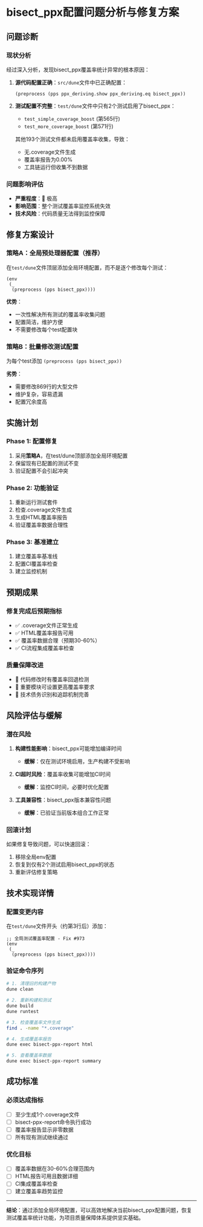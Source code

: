 # bisect_ppx配置问题分析与修复方案

## 问题诊断

### 现状分析
经过深入分析，发现bisect_ppx覆盖率统计异常的根本原因：

1. **源代码配置正确**：`src/dune`文件中已正确配置：
   ```
   (preprocess (pps ppx_deriving.show ppx_deriving.eq bisect_ppx))
   ```

2. **测试配置不完整**：`test/dune`文件中只有2个测试启用了bisect_ppx：
   - `test_simple_coverage_boost` (第565行)
   - `test_more_coverage_boost` (第571行)
   
   其他193个测试文件都未启用覆盖率收集，导致：
   - 无.coverage文件生成
   - 覆盖率报告为0.00%
   - 工具链运行但收集不到数据

### 问题影响评估
- **严重程度**：🔴 极高
- **影响范围**：整个测试覆盖率监控系统失效
- **技术风险**：代码质量无法得到监控保障

## 修复方案设计

### 策略A：全局预处理器配置（推荐）
在`test/dune`文件顶层添加全局环境配置，而不是逐个修改每个测试：

```dune
(env
 (_
  (preprocess (pps bisect_ppx))))
```

**优势**：
- 一次性解决所有测试的覆盖率收集问题
- 配置简洁，维护方便
- 不需要修改每个test配置块

### 策略B：批量修改测试配置
为每个test添加 `(preprocess (pps bisect_ppx))`

**劣势**：
- 需要修改869行的大型文件
- 维护复杂，容易遗漏
- 配置冗余度高

## 实施计划

### Phase 1: 配置修复
1. 采用**策略A**，在test/dune顶部添加全局环境配置
2. 保留现有已配置的测试不变
3. 验证配置不会引起冲突

### Phase 2: 功能验证
1. 重新运行测试套件
2. 检查.coverage文件生成
3. 生成HTML覆盖率报告
4. 验证覆盖率数据合理性

### Phase 3: 基准建立
1. 建立覆盖率基准线
2. 配置CI覆盖率检查
3. 建立监控机制

## 预期成果

### 修复完成后预期指标
- ✅ .coverage文件正常生成
- ✅ HTML覆盖率报告可用
- ✅ 覆盖率数据合理（预期30-60%）
- ✅ CI流程集成覆盖率检查

### 质量保障改进
- 🔧 代码修改时有覆盖率回退检测
- 🔧 重要模块可设置更高覆盖率要求
- 🔧 技术债务识别和追踪机制完善

## 风险评估与缓解

### 潜在风险
1. **构建性能影响**：bisect_ppx可能增加编译时间
   - **缓解**：仅在测试环境启用，生产构建不受影响

2. **CI超时风险**：覆盖率收集可能增加CI时间
   - **缓解**：监控CI时间，必要时优化配置

3. **工具兼容性**：bisect_ppx版本兼容性问题
   - **缓解**：已验证当前版本组合工作正常

### 回滚计划
如果修复导致问题，可以快速回滚：
1. 移除全局env配置
2. 恢复到仅有2个测试启用bisect_ppx的状态
3. 重新评估修复策略

## 技术实现详情

### 配置变更内容
在`test/dune`文件开头（约第3行后）添加：

```dune
;; 全局测试覆盖率配置 - Fix #973
(env
 (_
  (preprocess (pps bisect_ppx))))
```

### 验证命令序列
```bash
# 1. 清理旧的构建产物
dune clean

# 2. 重新构建和测试
dune build
dune runtest

# 3. 检查覆盖率文件生成
find . -name "*.coverage"

# 4. 生成覆盖率报告
dune exec bisect-ppx-report html

# 5. 查看覆盖率数据
dune exec bisect-ppx-report summary
```

## 成功标准

### 必须达成指标
- [ ] 至少生成1个.coverage文件
- [ ] bisect-ppx-report命令执行成功
- [ ] 覆盖率报告显示非零数据
- [ ] 所有现有测试继续通过

### 优化目标
- [ ] 覆盖率数据在30-60%合理范围内
- [ ] HTML报告可用且数据详细
- [ ] CI集成覆盖率检查
- [ ] 建立覆盖率趋势监控

---

**结论**：通过添加全局环境配置，可以高效地解决当前bisect_ppx配置问题，恢复测试覆盖率统计功能，为项目质量保障体系提供坚实基础。